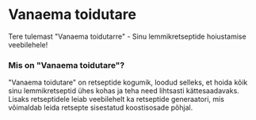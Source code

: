 # Vanaema toidutare

Tere tulemast "Vanaema toidutarre" - Sinu lemmikretseptide hoiustamise veebilehele!

### Mis on "Vanaema toidutare"?

"Vanaema toidutare" on retseptide kogumik, loodud selleks, et hoida kõik sinu lemmikretseptid ühes kohas ja teha need lihtsasti kättesaadavaks. Lisaks retseptidele leiab veebilehelt ka retseptide generaatori, mis võimaldab leida retsepte sisestatud koostisosade põhjal.
